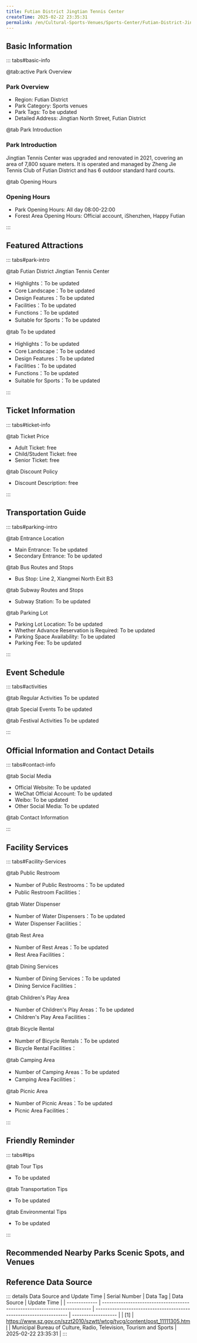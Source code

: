 ```yaml
---
title: Futian District Jingtian Tennis Center
createTime: 2025-02-22 23:35:31
permalink: /en/Cultural-Sports-Venues/Sports-Center/Futian-District-Jingtian-Tennis-Center/
---
```



<script setup>
import ImageSwiper from '/.vuepress/theme/components/ImageSwiper.vue'
// 轮播图数据
const swiperItems = [
    {
                link: 'https://www.sz.gov.cn/img/4/4096/4096516/11111305.jpg',
                title: 'Futian District Jingtian Tennis Center',
                description: 'Jingtian Tennis Center was upgraded and renovated in 2021, covering an area of 7,800 square meters. ...',
                author: 'Municipal Bureau of Culture, Radio, Television, Tourism and Sports',
                date: '2025/02/23'
                },
  {
                link: 'https://www.sz.gov.cn/img/4/4096/4096516/11111305.jpg',
                title: 'Futian District Jingtian Tennis Center',
                description: 'Jingtian Tennis Center was upgraded and renovated in 2021, covering an area of 7,800 square meters. ...',
                author: 'Municipal Bureau of Culture, Radio, Television, Tourism and Sports',
                date: '2025/02/23'
                }
]
// 配置项
const swiperConfig = {
  height: 500,
  showInfo: true
}
</script>
<!-- 轮播图组件 -->
<ImageSwiper :items="swiperItems" :config="swiperConfig" />



## Basic Information

::: tabs#basic-info

@tab:active Park Overview
### Park Overview
- Region: Futian District
- Park Category: Sports venues
- Park Tags: To be updated
- Detailed Address: Jingtian North Street, Futian District

@tab Park Introduction
### Park Introduction
Jingtian Tennis Center was upgraded and renovated in 2021, covering an area of 7,800 square meters. It is operated and managed by Zheng Jie Tennis Club of Futian District and has 6 outdoor standard hard courts.

@tab Opening Hours
### Opening Hours
- Park Opening Hours: All day 08:00-22:00
- Forest Area Opening Hours: Official account, iShenzhen, Happy Futian

:::

## Featured Attractions

::: tabs#park-intro

@tab Futian District Jingtian Tennis Center
<ImageCard
image="https://www.sz.gov.cn/img/4/4096/4096516/11111305.jpg"
    title="Futian District Jingtian Tennis Center"
    description="Jingtian Tennis Center was upgraded and renovated in 2021, covering an area of 7,800 square meters. It is operated and managed by Zheng Jie Tennis Club of Futian District and has 6 outdoor standard hard courts."
    date=""
    author="Municipal Bureau of Culture, Radio, Television, Tourism and Sports"
/>


- Highlights：To be updated
- Core Landscape：To be updated
- Design Features：To be updated
- Facilities：To be updated
- Functions：To be updated
- Suitable for Sports：To be updated

@tab To be updated
<ImageCard
image="https://www.sz.gov.cn/img/4/4096/4096516/11111305.jpg"
    title="Futian District Jingtian Tennis Center"
    description="Jingtian Tennis Center was upgraded and renovated in 2021, covering an area of 7,800 square meters. It is operated and managed by Zheng Jie Tennis Club of Futian District and has 6 outdoor standard hard courts."
    date=""
    author="Municipal Bureau of Culture, Radio, Television, Tourism and Sports"
/>


- Highlights：To be updated
- Core Landscape：To be updated
- Design Features：To be updated
- Facilities：To be updated
- Functions：To be updated
- Suitable for Sports：To be updated

:::

## Ticket Information

::: tabs#ticket-info

@tab Ticket Price
- Adult Ticket: free
- Child/Student Ticket: free
- Senior Ticket: free

@tab Discount Policy
- Discount Description: free

:::

## Transportation Guide

::: tabs#parking-intro

@tab Entrance Location
- Main Entrance: To be updated
- Secondary Entrance: To be updated

@tab Bus Routes and Stops
- Bus Stop: Line 2, Xiangmei North Exit B3

@tab Subway Routes and Stops
- Subway Station: To be updated

@tab Parking Lot
- Parking Lot Location: To be updated
- Whether Advance Reservation is Required: To be updated
- Parking Space Availability: To be updated
- Parking Fee: To be updated

:::

## Event Schedule

::: tabs#activities

@tab Regular Activities
To be updated

@tab Special Events
To be updated

@tab Festival Activities
To be updated

:::

## Official Information and Contact Details

::: tabs#contact-info

@tab Social Media
- Official Website: To be updated
- WeChat Official Account: To be updated
- Weibo: To be updated
- Other Social Media: To be updated

@tab Contact Information

:::

## Facility Services

::: tabs#Facility-Services

@tab Public Restroom
- Number of Public Restrooms：To be updated
- Public Restroom Facilities：

@tab Water Dispenser
- Number of Water Dispensers：To be updated
- Water Dispenser Facilities：

@tab Rest Area
- Number of Rest Areas：To be updated
- Rest Area Facilities：

@tab Dining Services
- Number of Dining Services：To be updated
- Dining Service Facilities：

@tab Children's Play Area
- Number of Children's Play Areas：To be updated
- Children's Play Area Facilities：

@tab Bicycle Rental
- Number of Bicycle Rentals：To be updated
- Bicycle Rental Facilities：

@tab Camping Area
- Number of Camping Areas：To be updated
- Camping Area Facilities：

@tab Picnic Area
- Number of Picnic Areas：To be updated
- Picnic Area Facilities：

:::

## Friendly Reminder

::: tabs#tips

@tab Tour Tips
- To be updated

@tab Transportation Tips
- To be updated

@tab Environmental Tips
- To be updated

:::

## Recommended Nearby Parks Scenic Spots, and Venues

<CardGrid>
  <ImageCard
        image="https://cgj.sz.gov.cn/img/4/4005/4005836/10774939.jpg"
        title="Kwai Chung Eco-Sports Park"
        description="Kuichong Ecological Sports Park is located at the Kuichong exit of Yanba Expressway in Dapeng New District, adjacent to Yanba Expressway and Pingkui Road. It covers an area of 86,700 square meters and is divided into Phase I and Phase II. The first phase of Kuichong Ecological Sports Park covers an area of about 33,200 square meters, and the second phase covers an area of 53,500 square meters (including 10,000 square meters of water area). The park has built the Dapeng New District portal sign sculpture, which means 'the city of mountains and seas', and the sign sketches such as 'Dapeng welcomes you', created the node landscape of rockery waterfalls and winding water flowing wine cups, carefully arranged the children's playground for all ages, built an elegant and beautiful Bailuting book bar, and equipped with an accessible ecological toilet."
        href="/en/Cultural-Sports-Venues/Sports-Center/Luohu-Gymnasium/"
        author="To be updated"
        date="2025/01/02"
      />
      <ImageCard
        image="https://cgj.sz.gov.cn/img/4/4005/4005836/10774939.jpg"
        title="Kwai Chung Eco-Sports Park"
        description="Kuichong Ecological Sports Park is located at the Kuichong exit of Yanba Expressway in Dapeng New District, adjacent to Yanba Expressway and Pingkui Road. It covers an area of 86,700 square meters and is divided into Phase I and Phase II. The first phase of Kuichong Ecological Sports Park covers an area of about 33,200 square meters, and the second phase covers an area of 53,500 square meters (including 10,000 square meters of water area). The park has built the Dapeng New District portal sign sculpture, which means 'the city of mountains and seas', and the sign sketches such as 'Dapeng welcomes you', created the node landscape of rockery waterfalls and winding water flowing wine cups, carefully arranged the children's playground for all ages, built an elegant and beautiful Bailuting book bar, and equipped with an accessible ecological toilet. "
        href="/en/Cultural-Sports-Venues/Sports-Center/Luohu-Gymnasium/"
        author="To be updated"
        date="2025/01/02"
      />
    </CardGrid>


## Reference Data Source

::: details Data Source and Update Time
| Serial Number | Data Tag                                                                  | Data Source                                                        | Update Time         |
| ------------- | ------------------------------------------------------------------------- | ------------------------------------------------------------------ | ------------------- |
| [1]           | https://www.sz.gov.cn/szzt2010/szwtt/wtcg/tycg/content/post_11111305.html | Municipal Bureau of Culture, Radio, Television, Tourism and Sports | 2025-02-22 23:35:31 |
:::


